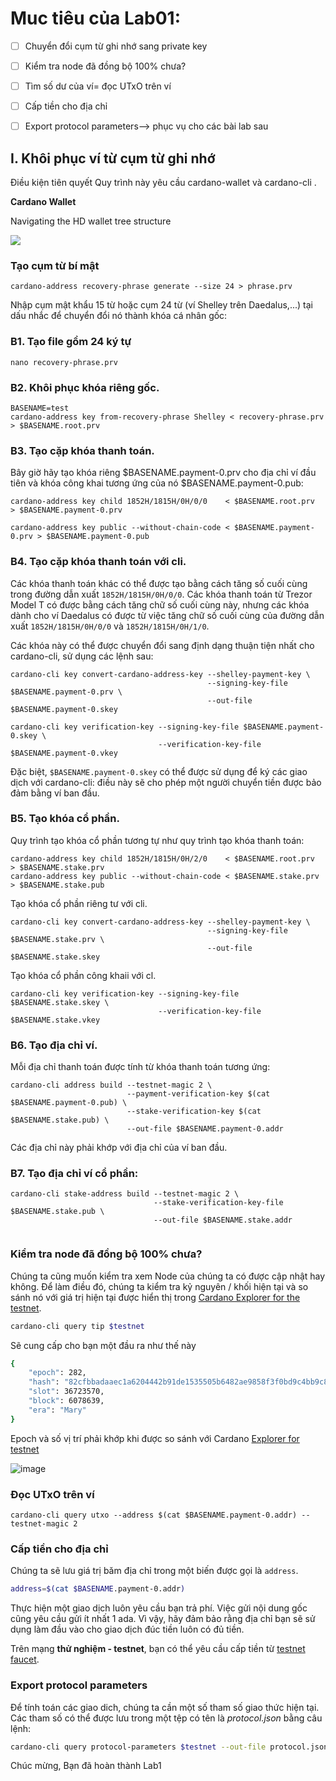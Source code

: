 # Muc tiêu của Lab01:

- [ ] Chuyển đổi cụm từ ghi nhớ sang private key
- [ ] Kiểm tra node đã đồng bộ 100% chưa?
- [ ] Tìm số dư của ví= đọc UTxO trên ví
- [ ] Cấp tiền cho địa chỉ
- [ ] Export protocol parameters--> phục vụ cho các bài lab sau


## I. Khôi phục ví từ cụm từ ghi nhớ

Điều kiện tiên quyết
Quy trình này yêu cầu cardano-wallet và cardano-cli .

**Cardano Wallet**

Navigating the HD wallet tree structure

![](https://www.cardano2vn.io/assets/images/Cardano-Wallet-eb0b6d22232d2b14afd713cd546c82ba.png)


### Tạo cụm từ bí mật

```
cardano-address recovery-phrase generate --size 24 > phrase.prv
```

Nhập cụm mật khẩu 15 từ  hoặc cụm 24 từ (ví Shelley trên Daedalus,...) tại dấu nhắc để chuyển đổi nó thành khóa cá nhân gốc:

### B1. Tạo file gồm 24 ký tự

```
nano recovery-phrase.prv

```

### B2. Khôi phục khóa riêng gốc.

```
BASENAME=test 
cardano-address key from-recovery-phrase Shelley < recovery-phrase.prv > $BASENAME.root.prv
```

### B3. Tạo cặp khóa thanh toán.
Bây giờ hãy tạo khóa riêng $BASENAME.payment-0.prv cho địa chỉ ví đầu tiên và khóa công khai tương ứng của nó $BASENAME.payment-0.pub:

```
cardano-address key child 1852H/1815H/0H/0/0    < $BASENAME.root.prv      > $BASENAME.payment-0.prv

cardano-address key public --without-chain-code < $BASENAME.payment-0.prv > $BASENAME.payment-0.pub
```

### B4. Tạo cặp khóa thanh toán với cli.

Các khóa thanh toán khác có thể được tạo bằng cách tăng số cuối cùng trong đường dẫn xuất `1852H/1815H/0H/0/0`. Các khóa thanh toán từ Trezor Model T có được bằng cách tăng chữ số cuối cùng này, nhưng các khóa dành cho ví Daedalus có được từ việc tăng chữ số cuối cùng của đường dẫn xuất `1852H/1815H/0H/0/0` và `1852H/1815H/0H/1/0`.


Các khóa này có thể được chuyển đổi sang định dạng thuận tiện nhất cho cardano-cli, sử dụng các lệnh sau:

```
cardano-cli key convert-cardano-address-key --shelley-payment-key \
                                            --signing-key-file $BASENAME.payment-0.prv \
                                            --out-file $BASENAME.payment-0.skey
```

```
cardano-cli key verification-key --signing-key-file $BASENAME.payment-0.skey \
                                 --verification-key-file $BASENAME.payment-0.vkey
```

Đặc biệt, `$BASENAME.payment-0.skey` có thể được sử dụng để ký các giao dịch với cardano-cli: điều này sẽ cho phép một người chuyển tiền được bảo đảm bằng ví ban đầu.

### B5. Tạo khóa cổ phần.

Quy trình tạo khóa cổ phần tương tự như quy trình tạo khóa thanh toán:

```
cardano-address key child 1852H/1815H/0H/2/0    < $BASENAME.root.prv  > $BASENAME.stake.prv
cardano-address key public --without-chain-code < $BASENAME.stake.prv > $BASENAME.stake.pub
```

Tạo khóa cổ phần riêng tư với cli.

```
cardano-cli key convert-cardano-address-key --shelley-payment-key \
                                            --signing-key-file $BASENAME.stake.prv \
                                            --out-file $BASENAME.stake.skey
```

Tạo khóa cổ phần công khaii với cl.

```
cardano-cli key verification-key --signing-key-file $BASENAME.stake.skey \
                                 --verification-key-file $BASENAME.stake.vkey
```

### B6. Tạo địa chỉ ví.
Mỗi địa chỉ thanh toán được tính từ khóa thanh toán tương ứng:

```
cardano-cli address build --testnet-magic 2 \
                          --payment-verification-key $(cat $BASENAME.payment-0.pub) \
                          --stake-verification-key $(cat $BASENAME.stake.pub) \
                          --out-file $BASENAME.payment-0.addr
```

Các địa chỉ này phải khớp với địa chỉ của ví ban đầu.

### B7. Tạo địa chỉ ví cổ phần:

```
cardano-cli stake-address build --testnet-magic 2 \
                                --stake-verification-key-file $BASENAME.stake.pub \
                                --out-file $BASENAME.stake.addr
                                
```

### Kiểm tra node đã đồng bộ 100% chưa?

Chúng ta cũng muốn kiểm tra xem Node của chúng ta có được cập nhật hay không. Để làm điều đó, chúng ta kiểm tra kỷ nguyên / khối hiện tại và so sánh nó với giá trị hiện tại được hiển thị trong [Cardano Explorer for the testnet](https://explorer.cardano-testnet.iohkdev.io/en).

```bash
cardano-cli query tip $testnet
```

Sẽ cung cấp cho bạn một đầu ra như thế này
```bash
{
    "epoch": 282,
    "hash": "82cfbbadaaec1a6204442b91de1535505b6482ae9858f3f0bd9c4bb9c8a2c12b",
    "slot": 36723570,
    "block": 6078639,
    "era": "Mary"
}
```

Epoch và số vị trí phải khớp khi được so sánh với Cardano [Explorer for testnet](https://explorer.cardano-testnet.iohkdev.io/en)

![image](https://user-images.githubusercontent.com/34856010/162867330-fa85a6a9-37fa-4cad-94c8-bfe742c7983d.png)

### Đọc UTxO trên ví

```
cardano-cli query utxo --address $(cat $BASENAME.payment-0.addr) --testnet-magic 2
```


### Cấp tiền cho địa chỉ

Chúng ta sẽ lưu giá trị băm địa chỉ trong một biến được gọi là `address`.


```bash
address=$(cat $BASENAME.payment-0.addr)
```
Thực hiện một giao dịch luôn yêu cầu bạn trả phí. Việc gửi nội dung gốc cũng yêu cầu gửi ít nhất 1 ada.
Vì vậy, hãy đảm bảo rằng địa chỉ bạn sẽ sử dụng làm đầu vào cho giao dịch đúc tiền luôn có đủ tiền.


Trên mạng **thử nghiệm - testnet**, bạn có thể yêu cầu cấp tiền từ [testnet faucet](https://docs.cardano.org/cardano-testnets/tools/faucet/).

### Export protocol parameters

Để tính toán các giao dich, chúng ta cần một số tham số giao thức hiện tại. Các tham số có thể được lưu trong một tệp có tên là <i>protocol.json</i> bằng câu lệnh:

```bash
cardano-cli query protocol-parameters $testnet --out-file protocol.json
```

Chúc mừng, Bạn đã hoàn thành Lab1
